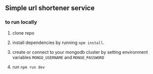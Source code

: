 ## Simple url shortener service 
### to run locally
1. clone repo
2. install dependencies by running `npm install`.

3. create or connect to  your mongodb cluster by setting environment variables
`MONGO_USERNAME` and `MONGO_PASSWORD`
4. run `npm run dev`